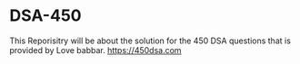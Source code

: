 # DSA-450

This Reporisitry will be about the solution for the 450 DSA questions that is provided by Love babbar.
https://450dsa.com
